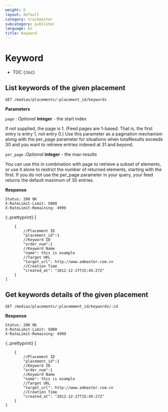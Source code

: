 ```yaml
---
weight: 5
layout: default
category: trackmaster
subcategory: publisher
language: en
title: Keyword
---
```


# Keyword

* TOC
{:toc}

## List keywords of the given placement

	GET /medias/placements/:placement_id/keywords

**Parameters**     

`page`
: _Optional_ **integer** - the start index  
    
If not supplied, the page is 1. (Feed pages are 1-based. That is, the first entry is entry 1, not entry 0.) Use this parameter as a pagination mechanism along with the per_page parameter for situations when totalResults exceeds 30 and you want to retrieve entries indexed at 31 and beyond.   

`per_page`
:_Optional_ **integer** - the max-results      

You can use this in combination with page to retrieve a subset of elements, or use it alone to restrict the number of returned elements, starting with the first. If you do not use the per_page parameter in your query, your feed returns the default maximum of 30 entries.


**Response**

    Status: 200 OK
    X-RateLimit-Limit: 5000
    X-RateLimit-Remaining: 4999

{:.prettyprint}
    [

        {
            //Placement ID
            "placement_id":1
            //Keyword ID
            "order_num":1
            //Keyword Name
            "name": this is example
            //Target URL
            "target_url": http://www.admaster.com.cn
            //Creation Time
            "created_at": "2012-12-27T15:45:27Z"
        }
    ]


## Get keywords details of the given placement

    GET /medias/placements/:placemment_id/keywords/:id

**Response**

    Status: 200 OK
    X-RateLimit-Limit: 5000
    X-RateLimit-Remaining: 4999

{:.prettyprint}
    [

        {
            //Placement ID
            "placement_id":1
            //Keyword ID
            "order_num":1
            //Keyword Name
            "name": this is example
            //Target URL
            "target_url": http://www.admaster.com.cn
            //Creation Time
            "created_at": "2012-12-27T15:45:27Z"
        }
    ]

